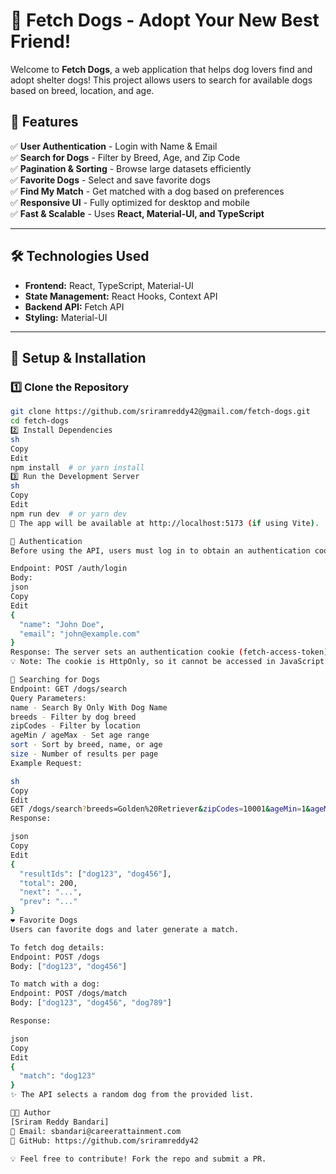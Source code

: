 # 🐶 Fetch Dogs - Adopt Your New Best Friend!

Welcome to **Fetch Dogs**, a web application that helps dog lovers find and adopt shelter dogs! This project allows users to search for available dogs based on breed, location, and age.

## 🚀 Features

✅ **User Authentication** - Login with Name & Email  
✅ **Search for Dogs** - Filter by Breed, Age, and Zip Code  
✅ **Pagination & Sorting** - Browse large datasets efficiently  
✅ **Favorite Dogs** - Select and save favorite dogs  
✅ **Find My Match** - Get matched with a dog based on preferences  
✅ **Responsive UI** - Fully optimized for desktop and mobile  
✅ **Fast & Scalable** - Uses **React, Material-UI, and TypeScript**

---

## 🛠️ Technologies Used

- **Frontend:** React, TypeScript, Material-UI
- **State Management:** React Hooks, Context API
- **Backend API:** Fetch API
- **Styling:** Material-UI

---

## 🔧 Setup & Installation

### 1️⃣ **Clone the Repository**

```sh
git clone https://github.com/sriramreddy42@gmail.com/fetch-dogs.git
cd fetch-dogs
2️⃣ Install Dependencies
sh
Copy
Edit
npm install  # or yarn install
3️⃣ Run the Development Server
sh
Copy
Edit
npm run dev  # or yarn dev
🚀 The app will be available at http://localhost:5173 (if using Vite).

🔑 Authentication
Before using the API, users must log in to obtain an authentication cookie.

Endpoint: POST /auth/login
Body:
json
Copy
Edit
{
  "name": "John Doe",
  "email": "john@example.com"
}
Response: The server sets an authentication cookie (fetch-access-token).
💡 Note: The cookie is HttpOnly, so it cannot be accessed in JavaScript. The browser automatically includes it in API requests.

🐶 Searching for Dogs
Endpoint: GET /dogs/search
Query Parameters:
name - Search By Only With Dog Name
breeds - Filter by dog breed
zipCodes - Filter by location
ageMin / ageMax - Set age range
sort - Sort by breed, name, or age
size - Number of results per page
Example Request:

sh
Copy
Edit
GET /dogs/search?breeds=Golden%20Retriever&zipCodes=10001&ageMin=1&ageMax=5&sort=breed:asc&size=10
Response:

json
Copy
Edit
{
  "resultIds": ["dog123", "dog456"],
  "total": 200,
  "next": "...",
  "prev": "..."
}
❤️ Favorite Dogs
Users can favorite dogs and later generate a match.

To fetch dog details:
Endpoint: POST /dogs
Body: ["dog123", "dog456"]

To match with a dog:
Endpoint: POST /dogs/match
Body: ["dog123", "dog456", "dog789"]

Response:

json
Copy
Edit
{
  "match": "dog123"
}
✨ The API selects a random dog from the provided list.

👨‍💻 Author
[Sriram Reddy Bandari]
📧 Email: sbandari@careerattainment.com
🔗 GitHub: https://github.com/sriramreddy42

💡 Feel free to contribute! Fork the repo and submit a PR.

```

